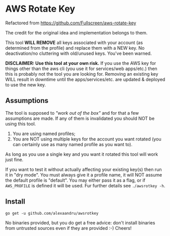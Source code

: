 # AWS Rotate Key

Refactored from https://github.com/Fullscreen/aws-rotate-key

The credit for the original idea and implementation belongs to them.

This tool **WILL REMOVE** all keys associated with your account (as determined from the profile)
and replace them with a NEW key. No deactivation/no cluttering with old/unused keys. You've
been warned.

**DISCLAIMER: Use this tool at your own risk.** If you use the AWS key for things other than
the aws cli (you use it for services/web apps/etc.) then this is probably not the tool you
are looking for. Removing an existing key WILL result in downtime until the apps/services/etc.
are updated & deployed to use the new key.

## Assumptions

The tool is supposed to _"work out of the box"_ and for that a few assumptions are made.
If any of them is invalidated you should NOT be using this tool.

1. You are using named profiles;
2. You are NOT using multiple keys for the account you want rotated (you can certainly
   use as many named profile as you want to).

As long as you use a single key and you want it rotated this tool will work just fine.

If you want to test it without actually affecting your existing key(s) then run it in "dry mode".
You must always give it a profile name, it will NOT assume the default profile is "default".
You may either pass it as a flag, or if `AWS_PROFILE` is defined it will be used. Fur further
details see `./awsrotkey -h`.

## Install

```
go get -u github.com/alexaandru/awsrotkey
```

No binaries provided, but you do get a free advice: don't install binaries from untrusted sources
even if they are provided :-) Cheers!
